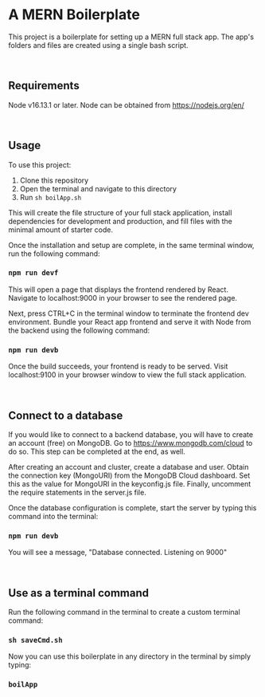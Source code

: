 # A MERN Boilerplate

This project is a boilerplate for setting up a MERN full stack app. The app's folders and files are created using a single bash script.

&nbsp;
## Requirements
Node v16.13.1 or later. Node can be obtained from https://nodejs.org/en/

&nbsp;
## Usage

To use this project:
1. Clone this repository
2. Open the terminal and navigate to this directory
3. Run `sh boilApp.sh`

This will create the file structure of your full stack application, install dependencies for development and production, and fill files with the minimal amount of starter code.

Once the installation and setup are complete, in the same terminal window, run the following command:
### `npm run devf`

This will open a page that displays the frontend rendered by React. Navigate to localhost:9000 in your browser to see the rendered page.

Next, press CTRL+C in the terminal window to terminate the frontend dev environment. Bundle your React app frontend and serve it with Node from the backend using the following command:
### `npm run devb`

Once the build succeeds, your frontend is ready to be served. Visit localhost:9100 in your browser window to view the full stack application.

&nbsp;
## Connect to a database

If you would like to connect to a backend database, you will have to create an account (free) on MongoDB. Go to https://www.mongodb.com/cloud to do so. This step can be completed at the end, as well.

After creating an account and cluster, create a database and user. Obtain the connection key (MongoURI) from the MongoDB Cloud dashboard. Set this as the value for MongoURI in the keyconfig.js file. Finally, uncomment the require statements in the server.js file.

Once the database configuration is complete, start the server by typing this command into the terminal:
### `npm run devb`

You will see a message, "Database connected. Listening on 9000"

&nbsp;
## Use as a terminal command

Run the following command in the terminal to create a custom terminal command:
### `sh saveCmd.sh`

Now you can use this boilerplate in any directory in the terminal by simply typing:
### `boilApp`
